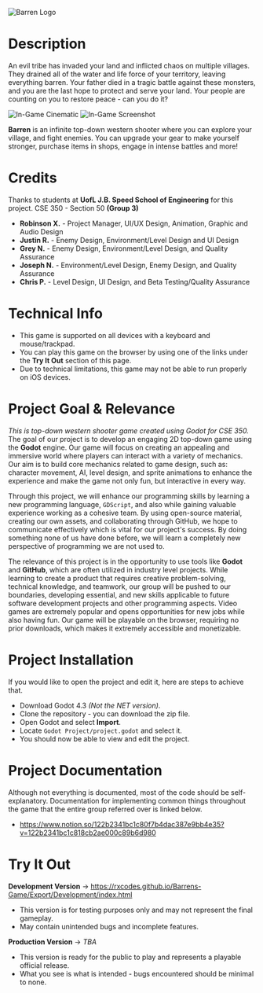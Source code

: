 ![Barren Logo](https://github.com/user-attachments/assets/b0475001-9831-4db0-a683-7f19aad5bd0e)

# Description
An evil tribe has invaded your land and inflicted chaos on multiple villages. They drained all of the water and life force of your territory, leaving everything barren. Your father died in a tragic battle against these monsters, and you are the last hope to protect and serve your land. Your people are counting on you to restore peace - can you do it?

![In-Game Cinematic](https://github.com/user-attachments/assets/636f8d66-7ad8-4bf3-8753-d78d57a962bd)
![In-Game Screenshot](https://github.com/user-attachments/assets/b319e839-cc29-4e87-956a-773a4bf9e1c0)

**Barren** is an infinite top-down western shooter where you can explore your village, and fight enemies. You can upgrade your gear to make yourself stronger, purchase items in shops, engage in intense battles and more!

# Credits
Thanks to students at **UofL J.B. Speed School of Engineering** for this project.
CSE 350 - Section 50 **(Group 3)**
- **Robinson X.** - Project Manager, UI/UX Design, Animation, Graphic and Audio Design
- **Justin R.** - Enemy Design, Environment/Level Design and UI Design
- **Grey N.** - Enemy Design, Environment/Level Design, and Quality Assurance
- **Joseph N.** - Environment/Level Design, Enemy Design, and Quality Assurance
- **Chris P.** - Level Design, UI Design, and Beta Testing/Quality Assurance

# Technical Info
- This game is supported on all devices with a keyboard and mouse/trackpad.
- You can play this game on the browser by using one of the links under the **Try It Out** section of this page.
- Due to technical limitations, this game may not be able to run properly on iOS devices.

# Project Goal & Relevance
*This is top-down western shooter game created using Godot for CSE 350.* The goal of our project is to develop an engaging 2D top-down game using the **Godot** engine. Our game will focus on creating an appealing and immersive world where players can interact with a variety of mechanics. Our aim is to build core mechanics related to game design, such as: character movement, AI, level design, and sprite animations to enhance the experience and make the game not only fun, but interactive in every way.

Through this project, we will enhance our programming skills by learning a new programming language, `GDScript`, and also while gaining valuable experience working as a cohesive team. By using open-source material, creating our own assets, and collaborating through GitHub, we hope to communicate effectively which is vital for our project's success. By doing something none of us have done before, we will learn a completely new perspective of programming we are not used to. 

The relevance of this project is in the opportunity to use tools like **Godot** and **GitHub**, which are often utilized in industry level projects.  While learning to create a product that requires creative problem-solving, technical knowledge, and teamwork, our group will be pushed to our boundaries, developing essential, and new skills applicable to future software development projects and other programming aspects. Video games are extremely popular and opens opportunities for new jobs while also having fun. Our game will be playable on the browser, requiring no prior downloads, which makes it extremely accessible and monetizable.

# Project Installation
If you would like to open the project and edit it, here are steps to achieve that.
- Download Godot 4.3 *(Not the NET version)*.
- Clone the repository - you can download the zip file.
- Open Godot and select **Import**.
- Locate `Godot Project/project.godot` and select it.
- You should now be able to view and edit the project.

# Project Documentation
Although not everything is documented, most of the code should be self-explanatory. Documentation for implementing common things throughout the game that the entire group referred over is linked below.
- https://www.notion.so/122b2341bc1c80f7b4dac387e9bb4e35?v=122b2341bc1c818cb2ae000c89b6d980

# Try It Out
**Development Version**
-> https://rxcodes.github.io/Barrens-Game/Export/Development/index.html
- This version is for testing purposes only and may not represent the final gameplay.
- May contain unintended bugs and incomplete features.

**Production Version**
-> _TBA_
- This version is ready for the public to play and represents a playable official release.
- What you see is what is intended - bugs encountered should be minimal to none.
